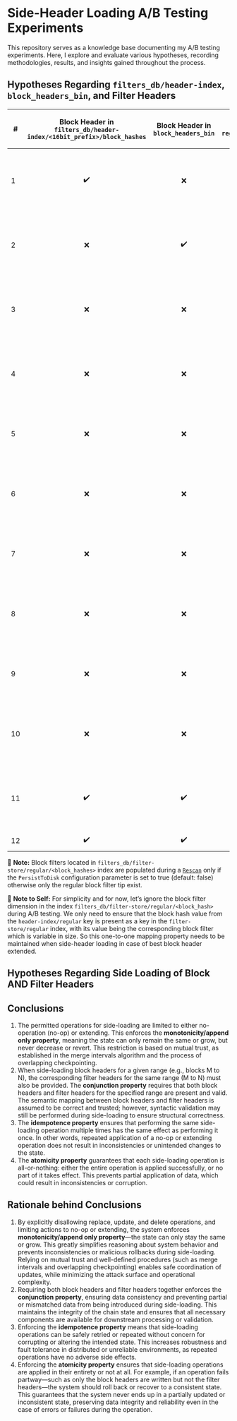 # Side-Header Loading A/B Testing Experiments
This repository serves as a knowledge base documenting my A/B testing experiments. Here, I explore and evaluate various hypotheses, recording methodologies, results, and insights gained throughout the process.

## Hypotheses Regarding `filters_db/header-index`, `block_headers_bin`, and Filter Headers

| #  | Block Header in `filters_db/header-index/<16bit_prefix>/block_hashes` | Block Header in `block_headers_bin` | Filter Header in `reg_filter_headers_bin` | **Updating Bitcoin Tip (Manually)** | **Updating Regular Tip (Manually)** | Description | Variables | Default Outcome (`H₀`) | Accepted or Rejected |
|----|:----------------------------------------:|:-----------------------------------:|:-----------------------------------------:|:-----------------------------------:|:-----------------------------------:|:------------|:----------|:----------------------|:---------------------:|
| 1  | ✔️                                       | ❌                                  | ❌                                      | ❌                                  | ❌                                  | Header exists in `filters_db/header-index` but not in `block_headers_bin` | – | Error creating chain service: unable to read block header: `EOF` | Accepted            |
| 2  | ❌                                       | ✔️                                  | ❌                                      | ❌                                  | ❌                                  | Header not in `filters_db/header-index` but exists in `block_headers_bin` | – | Error creating chain service: target height not found in index  | Accepted            |
| 3  | ❌                                       | ❌                                  | ❌                                      | ❌                                  | ❌                                  | Removing Tail Header from both stores | Not updating chain tip for both btc and regular header | Error creating chain service: target height not found in index | Accepted            |
| 4  | ❌                                       | ❌                                  | ❌                                      | ✔️                                  | ❌                                  | Removing Tail Header from both stores | Updating chain tip for btc only and not regular header | Error creating chain service: target height not found in index | Accepted            |
| 5  | ❌                                       | ❌                                  | ❌                                      | ✔️                                  | ✔️                                  | Removing Tail Header from both stores | Updating chain tips for btc and regular header | `OK` | Accepted            |
| 6  | ❌                                       | ❌                                  | ❌                                      | ✔️                                  | ✔️                                  | Removing Tail Header from both stores | Updating chain tips for btc and regular header | `OK` and that Tail Filter header should be computed and indexed automatically | –                     |
| 7  | ❌                                       | ❌                                  | ✔️                                      | –                                   | –                                   | Removing Head Header from both stores | Not Removing Filter Header from store | `OK` | –                     |
| 8  | ❌                                       | ❌                                  | ❌                                      | –                                   | –                                   | Removing Head Header from both stores | Removing Filter Header from store | `OK` and that Head Filter header should be computed and indexed automatically | –                     |
| 9  | ❌                                       | ❌                                  | ❌                                      | –                                   | –                                   | Removing Middle Header from both stores | Not Removing Filter Header from store | `OK` | –                     |
| 10 | ❌                                       | ❌                                  | ❌                                      | –                                   | –                                   | Removing Middle Header from both stores | Removing Filter Header from store | `OK` and that Mid Filter header should be computed and indexed automatically | –                     |
| 11 | ✔️                                       | ✔️                                  | ❌                                      | ❌                                  | ❌                                   | Removing Filter Header from store  | – | Error creating chain service: unable to read filter header: EOF | Accepted                     |
| 12 | ✔️                                       | ✔️                                  | ✔️                                      | ❌                                  | ❌                                  | Header exists in both | – | `OK` | Accepted            |

📌 **Note:** Block filters located in `filters_db/filter-store/regular/<block_hashes>` index are populated during a [`Rescan`](https://github.com/lightninglabs/neutrino?tab=readme-ov-file#rescan) only if the `PersistToDisk` configuration parameter is set to true (default: false) otherwise only the regular block filter tip exist.

📌 **Note to Self:** For simplicity and for now, let’s ignore the block filter dimension in the index `filters_db/filter-store/regular/<block_hash>` during A/B testing.
We only need to ensure that the block hash value from the `header-index/regular` key is present as a key in the `filter-store/regular` index, with its value being the corresponding block filter which is variable in size. So this one-to-one mapping property needs to be maintained when side-header loading in case of best block header extended.

## Hypotheses Regarding Side Loading of Block AND Filter Headers

## Conclusions

1. The permitted operations for side-loading are limited to either no-operation (no-op) or extending. This enforces the **monotonicity/append only property**, meaning the state can only remain the same or grow, but never decrease or revert. This restriction is based on mutual trust, as established in the merge intervals algorithm and the process of overlapping checkpointing.
2. When side-loading block headers for a given range (e.g., blocks M to N), the corresponding filter headers for the same range (M to N) must also be provided. The **conjunction property** requires that both block headers and filter headers for the specified range are present and valid. The semantic mapping between block headers and filter headers is assumed to be correct and trusted; however, syntactic validation may still be performed during side-loading to ensure structural correctness.
3. The **idempotence property** ensures that performing the same side-loading operation multiple times has the same effect as performing it once. In other words, repeated application of a no-op or extending operation does not result in inconsistencies or unintended changes to the state.
4. The **atomicity property** guarantees that each side-loading operation is all-or-nothing: either the entire operation is applied successfully, or no part of it takes effect. This prevents partial application of data, which could result in inconsistencies or corruption.

## Rationale behind Conclusions

1. By explicitly disallowing replace, update, and delete operations, and limiting actions to no-op or extending, the system enforces **monotonicity/append only property**—the state can only stay the same or grow. This greatly simplifies reasoning about system behavior and prevents inconsistencies or malicious rollbacks during side-loading. Relying on mutual trust and well-defined procedures (such as merge intervals and overlapping checkpointing) enables safe coordination of updates, while minimizing the attack surface and operational complexity.
2. Requiring both block headers and filter headers together enforces the **conjunction property**, ensuring data consistency and preventing partial or mismatched data from being introduced during side-loading. This maintains the integrity of the chain state and ensures that all necessary components are available for downstream processing or validation.
3. Enforcing the **idempotence property** means that side-loading operations can be safely retried or repeated without concern for corrupting or altering the intended state. This increases robustness and fault tolerance in distributed or unreliable environments, as repeated operations have no adverse side effects.
4. Enforcing the **atomicity property** ensures that side-loading operations are applied in their entirety or not at all. For example, if an operation fails partway—such as only the block headers are written but not the filter headers—the system should roll back or recover to a consistent state. This guarantees that the system never ends up in a partially updated or inconsistent state, preserving data integrity and reliability even in the case of errors or failures during the operation.
